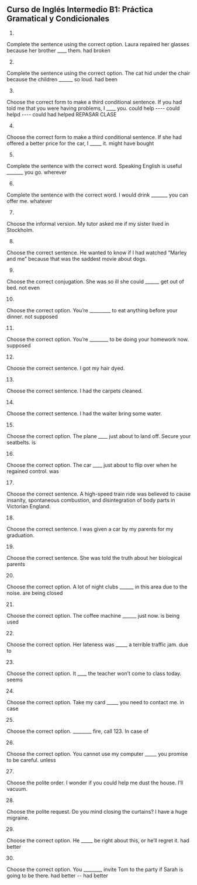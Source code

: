 ## Curso de Inglés Intermedio B1: Práctica Gramatical y Condicionales

1.
Complete the sentence using the correct option.
Laura repaired her glasses because her brother ____ them.
had broken

2.
Complete the sentence using the correct option.
The cat hid under the chair because the children ______ so loud.
had been

3.
Choose the correct form to make a third conditional sentence.
If you had told me that you were having problems, I ____ you.
could help ---- could helpd ---- could had helped
REPASAR CLASE

4.
Choose the correct form to make a third conditional sentence.
If she had offered a better price for the car, I _____ it.
might have bought

5.
Complete the sentence with the correct word.
Speaking English is useful _______ you go.
wherever

6.
Complete the sentence with the correct word.
I would drink _______ you can offer me.
whatever

7.
Choose the informal version.
My tutor asked me if my sister lived in Stockholm.

8.
Choose the correct sentence.
He wanted to know if I had watched “Marley and me” because that was the saddest movie about dogs.

9.
Choose the correct conjugation.
She was so ill she could ______ get out of bed.
not even


10.
Choose the correct option.
You’re _________ to eat anything before your dinner.
not supposed

11.
Choose the correct option.
You’re ________ to be doing your homework now.
supposed

12.
Choose the correct sentence.
I got my hair dyed.

13.
Choose the correct sentence.
I had the carpets cleaned.

14.
Choose the correct sentence.
I had the waiter bring some water.

15.
Choose the correct option.
The plane ____ just about to land off. Secure your seatbelts.
is

16.
Choose the correct option.
The car ____ just about to flip over when he regained control.
was

17.
Choose the correct sentence.
A high-speed train ride was believed to cause insanity, spontaneous combustion, and disintegration of body parts in Victorian England.

18.
Choose the correct sentence.
I was given a car by my parents for my graduation.

19.
Choose the correct sentence.
She was told the truth about her biological parents

20.
Choose the correct option.
A lot of night clubs ______ in this area due to the noise.
are being closed

21.
Choose the correct option.
The coffee machine ______ just now.
is being used

22.
Choose the correct option.
Her lateness was _____ a terrible traffic jam.
due to

23.
Choose the correct option.
It ____ the teacher won’t come to class today.
seems

24.
Choose the correct option.
Take my card _____ you need to contact me.
in case

25.
Choose the correct option.
________ fire, call 123.
In case of

26.
Choose the correct option.
You cannot use my computer _____ you promise to be careful.
unless

27.
Choose the polite order.
I wonder if you could help me dust the house. I’ll vacuum.

28.
Choose the polite request.
Do you mind closing the curtains? I have a huge migraine.

29.
Choose the correct option.
He _____ be right about this, or he’ll regret it.
had better

30.
Choose the correct option.
You ________ invite Tom to the party if Sarah is going to be there.
had better -- had better